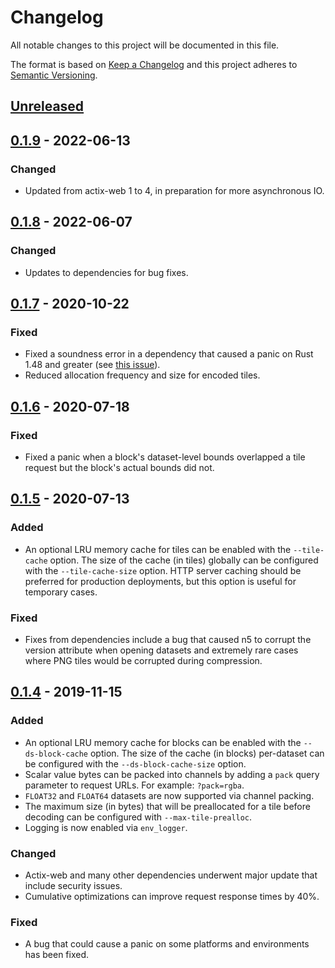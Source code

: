 # Changelog
All notable changes to this project will be documented in this file.

The format is based on [Keep a Changelog](http://keepachangelog.com/en/1.0.0/)
and this project adheres to [Semantic Versioning](http://semver.org/spec/v2.0.0.html).


<!-- next-header -->
## [Unreleased]

## [0.1.9] - 2022-06-13
### Changed
- Updated from actix-web 1 to 4, in preparation for more asynchronous IO.

## [0.1.8] - 2022-06-07
### Changed
- Updates to dependencies for bug fixes.

## [0.1.7] - 2020-10-22
### Fixed
- Fixed a soundness error in a dependency that caused a panic on Rust 1.48 and
  greater (see
  [this issue](https://github.com/contain-rs/linked-hash-map/pull/100)).
- Reduced allocation frequency and size for encoded tiles.

## [0.1.6] - 2020-07-18
### Fixed
- Fixed a panic when a block's dataset-level bounds overlapped a tile request
  but the block's actual bounds did not.

## [0.1.5] - 2020-07-13
### Added
- An optional LRU memory cache for tiles can be enabled with the `--tile-cache`
  option. The size of the cache (in tiles) globally can be configured with the
  `--tile-cache-size` option. HTTP server caching should be preferred for
  production deployments, but this option is useful for temporary cases.

### Fixed
- Fixes from dependencies include a bug that caused n5 to corrupt the version
  attribute when opening datasets and extremely rare cases where PNG tiles
  would be corrupted during compression.

## [0.1.4] - 2019-11-15
### Added
- An optional LRU memory cache for blocks can be enabled with the
  `--ds-block-cache` option. The size of the cache (in blocks) per-dataset can
  be configured with the `--ds-block-cache-size` option.
- Scalar value bytes can be packed into channels by adding a `pack` query
  parameter to request URLs. For example: `?pack=rgba`.
- `FLOAT32` and `FLOAT64` datasets are now supported via channel packing.
- The maximum size (in bytes) that will be preallocated for a tile before
  decoding can be configured with `--max-tile-prealloc`.
- Logging is now enabled via `env_logger`.

### Changed
- Actix-web and many other dependencies underwent major update that include
  security issues.
- Cumulative optimizations can improve request response times by 40%.

### Fixed
- A bug that could cause a panic on some platforms and environments has been
  fixed.

<!-- next-url -->
[Unreleased]: https://github.com/aschampion/h2n5/compare/v0.1.9...HEAD
[0.1.9]: https://github.com/aschampion/h2n5/compare/v0.1.8...v0.1.9
[0.1.8]: https://github.com/aschampion/h2n5/compare/0.1.7...v0.1.8
[0.1.7]: https://github.com/aschampion/h2n5/compare/0.1.6...0.1.7
[0.1.6]: https://github.com/aschampion/h2n5/compare/0.1.5...0.1.6
[0.1.5]: https://github.com/aschampion/h2n5/compare/0.1.4...0.1.5
[0.1.4]: https://github.com/aschampion/h2n5/compare/0.1.3...0.1.4
